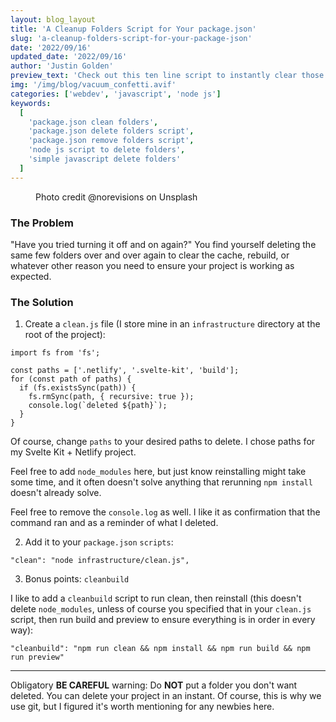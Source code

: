 ```yaml
---
layout: blog_layout
title: 'A Cleanup Folders Script for Your package.json'
slug: 'a-cleanup-folders-script-for-your-package-json'
date: '2022/09/16'
updated_date: '2022/09/16'
author: 'Justin Golden'
preview_text: 'Check out this ten line script to instantly clear those pesky build folders'
img: '/img/blog/vacuum_confetti.avif'
categories: ['webdev', 'javascript', 'node js']
keywords:
  [
    'package.json clean folders',
    'package.json delete folders script',
    'package.json remove folders script',
    'node js script to delete folders',
    'simple javascript delete folders'
  ]
---
```


<figure>
  <picture>
    <source type="image/avif" srcset="/img/blog/vacuum_confetti.avif" alt="" />
    <img src="/img/blog/vacuum_confetti.jpg" alt="">
  </picture>
  <figcaption>Photo credit @norevisions on Unsplash</figcaption>
</figure>

### The Problem

"Have you tried turning it off and on again?" You find yourself deleting the same few folders over and over again to clear the cache, rebuild, or whatever other reason you need to ensure your project is working as expected.

### The Solution

1. Create a `clean.js` file (I store mine in an `infrastructure` directory at the root of the project):

```
import fs from 'fs';

const paths = ['.netlify', '.svelte-kit', 'build'];
for (const path of paths) {
  if (fs.existsSync(path)) {
    fs.rmSync(path, { recursive: true });
    console.log(`deleted ${path}`);
  }
}
```

Of course, change `paths` to your desired paths to delete. I chose paths for my Svelte Kit + Netlify project.

Feel free to add `node_modules` here, but just know reinstalling might take some time, and it often doesn't solve anything that rerunning `npm install` doesn't already solve.

Feel free to remove the `console.log` as well. I like it as confirmation that the command ran and as a reminder of what I deleted.

2. Add it to your `package.json` `scripts`:

`"clean": "node infrastructure/clean.js",`

3. Bonus points: `cleanbuild`

I like to add a `cleanbuild` script to run clean, then reinstall (this doesn't delete `node_modules`, unless of course you specified that in your `clean.js` script, then run build and preview to ensure everything is in order in every way):

`"cleanbuild": "npm run clean && npm install && npm run build && npm run preview"`

---

Obligatory **BE CAREFUL** warning: Do **NOT** put a folder you don't want deleted. You can delete your project in an instant. Of course, this is why we use git, but I figured it's worth mentioning for any newbies here.
